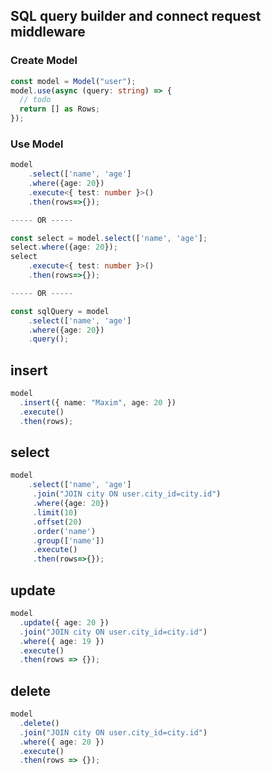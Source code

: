 ## SQL query builder and connect request middleware

### Create Model

```typescript
const model = Model("user");
model.use(async (query: string) => {
  // todo
  return [] as Rows;
});
```

### Use Model

```typescript
model
    .select(['name', 'age']
    .where({age: 20})
    .execute<{ test: number }>()
    .then(rows=>{});

----- OR -----

const select = model.select(['name', 'age'];
select.where({age: 20});
select
    .execute<{ test: number }>()
    .then(rows=>{});

----- OR -----

const sqlQuery = model
    .select(['name', 'age']
    .where({age: 20})
    .query();
```

## insert

```typescript
model
  .insert({ name: "Maxim", age: 20 })
  .execute()
  .then(rows);
```

## select

```typescript
model
    .select(['name', 'age']
     .join("JOIN city ON user.city_id=city.id")
     .where({age: 20})
     .limit(10)
     .offset(20)
     .order('name')
     .group(['name'])
     .execute()
     .then(rows=>{});
```

## update

```typescript
model
  .update({ age: 20 })
  .join("JOIN city ON user.city_id=city.id")
  .where({ age: 19 })
  .execute()
  .then(rows => {});
```

## delete

```typescript
model
  .delete()
  .join("JOIN city ON user.city_id=city.id")
  .where({ age: 20 })
  .execute()
  .then(rows => {});
```
